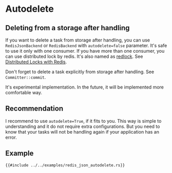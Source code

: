 # Autodelete

## Deleting from a storage after handling

If you want to delete a task from storage after handling, you can use `RedisJsonBackend` or `RedisBackend` with `autodelete=false` parameter. It's safe to use it only with one consumer. If you have more than one consumer, you can use distributed lock by redis. It's also named as [redlock](https://redis.com/glossary/redlock/). See [Distributed Locks with Redis](https://redis.io/docs/manual/patterns/distributed-locks/).

Don't forget to delete a task explicitly from storage after handling. See `Committer::commit`.

It's experimental implementation. In the future, it will be implemented more comfortable way.

## Recommendation

I recommend to use `autodelete=True`, if it fits to you. This way is simple to understanding and it do not require extra configurations.
But you need to know that your tasks will not be handling again if your application has an error.

## Example

```rust,no_run,noplayground
{{#include ../../examples/redis_json_autodelete.rs}}
```
